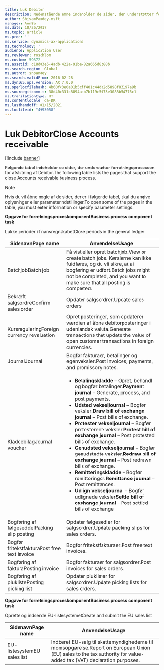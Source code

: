 ```yaml
---
title: Luk Debitor
description: Nedenstående emne indeholder de sider, der understøtter forretningsprocessen for afslutning af Debitor.
author: ShivamPandey-msft
manager: AnnBe
ms.date: 10/26/2017
ms.topic: article
ms.prod: ''
ms.service: dynamics-ax-applications
ms.technology: ''
audience: Application User
ms.reviewer: roschlom
ms.custom: 59372
ms.assetid: c18d83e5-4adb-422a-91be-82a665d8288b
ms.search.region: Global
ms.author: shpandey
ms.search.validFrom: 2016-02-28
ms.dyn365.ops.version: AX 7.0.0
ms.openlocfilehash: 4b60fc3e0a01b5cff401c44db2d5898f83197a9b
ms.sourcegitcommit: 38d40c331c8894acb7b119c5073e3088b54776c1
ms.translationtype: HT
ms.contentlocale: da-DK
ms.lasthandoff: 01/15/2021
ms.locfileid: "4993058"
---
```

# <a name="close-accounts-receivable"></a><span data-ttu-id="15e2e-103">Luk Debitor</span><span class="sxs-lookup"><span data-stu-id="15e2e-103">Close Accounts receivable</span></span>

[!include [banner](../includes/banner.md)]

<span data-ttu-id="15e2e-104">Følgende tabel indeholder de sider, der understøtter forretningsprocessen for afslutning af Debitor.</span><span class="sxs-lookup"><span data-stu-id="15e2e-104">The following table lists the pages that support the close Accounts receivable business process.</span></span>

> [!NOTE] 
> <span data-ttu-id="15e2e-105">Hvis du vil åbne nogle af de sider, der er i følgende tabel, skal du angive oplysninger eller parameterindstillinger.</span><span class="sxs-lookup"><span data-stu-id="15e2e-105">To open some of the pages in the table, you must enter information or specify parameter settings.</span></span>

<span data-ttu-id="15e2e-106">**Opgave for forretningsproceskomponent**</span><span class="sxs-lookup"><span data-stu-id="15e2e-106">**Business process component task**</span></span>                   

<span data-ttu-id="15e2e-107">Lukke perioder i finansregnskabet</span><span class="sxs-lookup"><span data-stu-id="15e2e-107">Close periods in the general ledger</span></span>

| <span data-ttu-id="15e2e-108">Sidenavn</span><span class="sxs-lookup"><span data-stu-id="15e2e-108">Page name</span></span>                            | <span data-ttu-id="15e2e-109">Anvendelse</span><span class="sxs-lookup"><span data-stu-id="15e2e-109">Usage</span></span>                                                                                      |
|--------------------------------------|--------------------------------------------------------------------------------------------|
|<span data-ttu-id="15e2e-110">Batchjob</span><span class="sxs-lookup"><span data-stu-id="15e2e-110">Batch job</span></span>                             | <span data-ttu-id="15e2e-111">Få vist eller opret batchjob.</span><span class="sxs-lookup"><span data-stu-id="15e2e-111">View or create batch jobs.</span></span> <span data-ttu-id="15e2e-112">Kørslerne kan ikke fuldføres, og du vil sikre, at al bogføring er udført.</span><span class="sxs-lookup"><span data-stu-id="15e2e-112">Batch jobs might not be completed, and you want to make sure that all posting is completed.</span></span>                                                                                                               |
|<span data-ttu-id="15e2e-113">Bekræft salgsordre</span><span class="sxs-lookup"><span data-stu-id="15e2e-113">Confirm sales order</span></span>                   | <span data-ttu-id="15e2e-114">Opdater salgsordrer.</span><span class="sxs-lookup"><span data-stu-id="15e2e-114">Update sales orders.</span></span>                                                                       |
|<span data-ttu-id="15e2e-115">Kursregulering</span><span class="sxs-lookup"><span data-stu-id="15e2e-115">Foreign currency revaluation</span></span>          | <span data-ttu-id="15e2e-116">Opret posteringer, som opdaterer værdien af åbne debitorposteringer i udenlandsk valuta.</span><span class="sxs-lookup"><span data-stu-id="15e2e-116">Generate transactions that update the value of open customer transactions in foreign currencies.</span></span>                                                                                                                         |
| <span data-ttu-id="15e2e-117">Journal</span><span class="sxs-lookup"><span data-stu-id="15e2e-117">Journal</span></span>                              | <span data-ttu-id="15e2e-118">Bogfør fakturaer, betalinger og egenveksler.</span><span class="sxs-lookup"><span data-stu-id="15e2e-118">Post invoices, payments, and promissory notes.</span></span>                                             |
| <span data-ttu-id="15e2e-119">Kladdebilag</span><span class="sxs-lookup"><span data-stu-id="15e2e-119">Journal voucher</span></span>                      |<ul><li><span data-ttu-id="15e2e-120">**Betalingskladde** – Opret, behandl og bogfør betalinger.</span><span class="sxs-lookup"><span data-stu-id="15e2e-120">**Payment journal** – Generate, process, and post payments.</span></span></li><li><span data-ttu-id="15e2e-121">**Udsted vekseljournal** – Bogfør veksler.</span><span class="sxs-lookup"><span data-stu-id="15e2e-121">**Draw bill of exchange journal** – Post bills of exchange.</span></span></li><li><span data-ttu-id="15e2e-122">**Protester vekseljournal** – Bogfør protesterede veksler.</span><span class="sxs-lookup"><span data-stu-id="15e2e-122">**Protest bill of exchange journal** – Post protested bills of exchange.</span></span></li><li><span data-ttu-id="15e2e-123">**Genudsted vekseljournal** – Bogfør genudstedte veksler.</span><span class="sxs-lookup"><span data-stu-id="15e2e-123">**Redraw bill of exchange journal** – Post redrawn bills of exchange.</span></span></li><li><span data-ttu-id="15e2e-124">**Remitteringskladde** – Bogfør remitteringer.</span><span class="sxs-lookup"><span data-stu-id="15e2e-124">**Remittance journal** – Post remittances.</span></span></li><li><span data-ttu-id="15e2e-125">**Udlign vekseljournal** – Bogfør udlignede veksler</span><span class="sxs-lookup"><span data-stu-id="15e2e-125">**Settle bill of exchange journal** – Post settled bills of exchange</span></span></li></ul>                   |
| <span data-ttu-id="15e2e-126">Bogføring af følgeseddel</span><span class="sxs-lookup"><span data-stu-id="15e2e-126">Packing slip posting</span></span>                 | <span data-ttu-id="15e2e-127">Opdater følgesedler for salgsordrer.</span><span class="sxs-lookup"><span data-stu-id="15e2e-127">Update packing slips for sales orders.</span></span>                                                     |
| <span data-ttu-id="15e2e-128">Bogfør fritekstfaktura</span><span class="sxs-lookup"><span data-stu-id="15e2e-128">Post free text invoice</span></span>               | <span data-ttu-id="15e2e-129">Bogfør fritekstfakturaer.</span><span class="sxs-lookup"><span data-stu-id="15e2e-129">Post free text invoices.</span></span>                                                                   |
| <span data-ttu-id="15e2e-130">Bogføring af faktura</span><span class="sxs-lookup"><span data-stu-id="15e2e-130">Posting invoice</span></span>                      | <span data-ttu-id="15e2e-131">Bogfør fakturaer for salgsordrer.</span><span class="sxs-lookup"><span data-stu-id="15e2e-131">Post invoices for sales orders.</span></span>                                                            |
| <span data-ttu-id="15e2e-132">Bogføring af plukliste</span><span class="sxs-lookup"><span data-stu-id="15e2e-132">Posting picking list</span></span>                 |<span data-ttu-id="15e2e-133">Opdater pluklister for salgsordrer.</span><span class="sxs-lookup"><span data-stu-id="15e2e-133">Update picking lists for sales orders.</span></span>                                                      |

<span data-ttu-id="15e2e-134">**Opgave for forretningsproceskomponent**</span><span class="sxs-lookup"><span data-stu-id="15e2e-134">**Business process component task**</span></span>   

<span data-ttu-id="15e2e-135">Oprette og indsende EU-listesystemet</span><span class="sxs-lookup"><span data-stu-id="15e2e-135">Create and submit the EU sales list</span></span>

| <span data-ttu-id="15e2e-136">Sidenavn</span><span class="sxs-lookup"><span data-stu-id="15e2e-136">Page name</span></span>                            | <span data-ttu-id="15e2e-137">Anvendelse</span><span class="sxs-lookup"><span data-stu-id="15e2e-137">Usage</span></span>                                                                                      |
|--------------------------------------|--------------------------------------------------------------------------------------------|
|<span data-ttu-id="15e2e-138">EU-listesystem</span><span class="sxs-lookup"><span data-stu-id="15e2e-138">EU sales list</span></span>                         | <span data-ttu-id="15e2e-139">Indberet EU-salg til skattemyndighederne til momsopgørelse.</span><span class="sxs-lookup"><span data-stu-id="15e2e-139">Report on European Union (EU) sales to the tax authority for value-added tax (VAT) declaration purposes.</span></span>                                                                                                                           |






